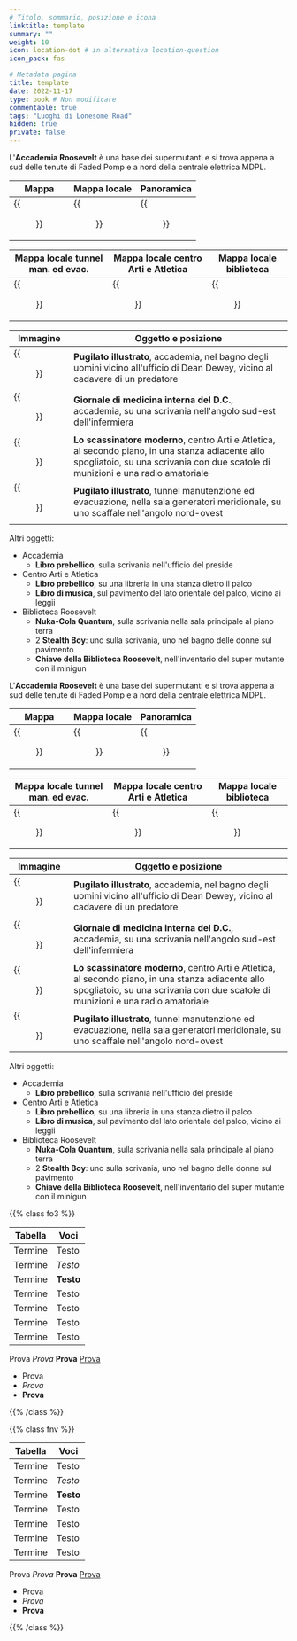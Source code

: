 ```yaml
---
# Titolo, sommario, posizione e icona
linktitle: template
summary: ""
weight: 10
icon: location-dot # in alternativa location-question
icon_pack: fas

# Metadata pagina
title: template
date: 2022-11-17
type: book # Non modificare
commentable: true
tags: "Luoghi di Lonesome Road"
hidden: true
private: false
---
```


<div class="fo3">

L'**Accademia Roosevelt** è una base dei supermutanti e si trova appena a sud delle tenute di Faded Pomp e a nord della centrale elettrica MDPL.



| Mappa                           | Mappa locale                    | Panoramica                   |
| ------------------------------- | ------------------------------- | ---------------------------- |
| {{<figure src="fo3/Roosevelt_Academy_loc.webp">}} | {{<figure src="fo3/Roosevelt_Academy_map.webp">}} | {{<figure src="fo3/Roosevelt_Academy2.webp">}} |

| Mappa locale tunnel man. ed evac.         | Mappa locale centro Arti e Atletica    | Mappa locale biblioteca                 |
| ----------------------------------------- | -------------------------------------- | --------------------------------------- |
| {{<figure src="fo3/Roosevelt_Academy_ME_tunnel_map.webp">}} | {{<figure src="fo3/Roosevelt_Academy_AAHall_map.webp">}} | {{<figure src="fo3/Roosevelt_Academy_Library_map.webp">}} |

| Immagine                                     | Oggetto e posizione                                                                                                                                                                   |
| -------------------------------------------- | ------------------------------------------------------------------------------------------------------------------------------------------------------------------------------------- |
| {{<figure src="fo3/FO3_PI_Roosevelt_Academy.webp">}}           | **Pugilato illustrato**, accademia, nel bagno degli uomini vicino all'ufficio di Dean Dewey, vicino al cadavere di un predatore                                                       |
| {{<figure src="fo3/DC_Journal_of_IM_Roosevelt_Academy.webp">}} | **Giornale di medicina interna del D.C.**, accademia, su una scrivania nell'angolo sud-est dell'infermiera                                                                            |
| {{<figure src="fo3/Tumblers_Today_Roosevelt_Academy.webp">}}   | **Lo scassinatore moderno**, centro Arti e Atletica, al secondo piano, in una stanza adiacente allo spogliatoio, su una scrivania con due scatole di munizioni e una radio amatoriale |
| {{<figure src="fo3/FO3_PI_Roosevelt_Academy_Tunnel.webp">}}    | **Pugilato illustrato**, tunnel manutenzione ed evacuazione, nella sala generatori meridionale, su uno scaffale nell'angolo nord-ovest                                                |

Altri oggetti:
- Accademia
	- **Libro prebellico**, sulla scrivania nell'ufficio del preside
- Centro Arti e Atletica
	- **Libro prebellico**, su una libreria in una stanza dietro il palco
	- **Libro di musica**, sul pavimento del lato orientale del palco, vicino ai leggii
- Biblioteca Roosevelt
	- **Nuka-Cola Quantum**, sulla scrivania nella sala principale al piano terra
	- 2 **Stealth Boy**: uno sulla scrivania, uno nel bagno delle donne sul pavimento
	- **Chiave della Biblioteca Roosevelt**, nell'inventario del super mutante con il minigun


</div>



<div class="fnv">

L'**Accademia Roosevelt** è una base dei supermutanti e si trova appena a sud delle tenute di Faded Pomp e a nord della centrale elettrica MDPL.



| Mappa                           | Mappa locale                    | Panoramica                   |
| ------------------------------- | ------------------------------- | ---------------------------- |
| {{<figure src="fo3/Roosevelt_Academy_loc.webp">}} | {{<figure src="fo3/Roosevelt_Academy_map.webp">}} | {{<figure src="fo3/Roosevelt_Academy2.webp">}} |

| Mappa locale tunnel man. ed evac.         | Mappa locale centro Arti e Atletica    | Mappa locale biblioteca                 |
| ----------------------------------------- | -------------------------------------- | --------------------------------------- |
| {{<figure src="fo3/Roosevelt_Academy_ME_tunnel_map.webp">}} | {{<figure src="fo3/Roosevelt_Academy_AAHall_map.webp">}} | {{<figure src="fo3/Roosevelt_Academy_Library_map.webp">}} |

| Immagine                                     | Oggetto e posizione                                                                                                                                                                   |
| -------------------------------------------- | ------------------------------------------------------------------------------------------------------------------------------------------------------------------------------------- |
| {{<figure src="fo3/FO3_PI_Roosevelt_Academy.webp">}}           | **Pugilato illustrato**, accademia, nel bagno degli uomini vicino all'ufficio di Dean Dewey, vicino al cadavere di un predatore                                                       |
| {{<figure src="fo3/DC_Journal_of_IM_Roosevelt_Academy.webp">}} | **Giornale di medicina interna del D.C.**, accademia, su una scrivania nell'angolo sud-est dell'infermiera                                                                            |
| {{<figure src="fo3/Tumblers_Today_Roosevelt_Academy.webp">}}   | **Lo scassinatore moderno**, centro Arti e Atletica, al secondo piano, in una stanza adiacente allo spogliatoio, su una scrivania con due scatole di munizioni e una radio amatoriale |
| {{<figure src="fo3/FO3_PI_Roosevelt_Academy_Tunnel.webp">}}    | **Pugilato illustrato**, tunnel manutenzione ed evacuazione, nella sala generatori meridionale, su uno scaffale nell'angolo nord-ovest                                                |

Altri oggetti:
- Accademia
	- **Libro prebellico**, sulla scrivania nell'ufficio del preside
- Centro Arti e Atletica
	- **Libro prebellico**, su una libreria in una stanza dietro il palco
	- **Libro di musica**, sul pavimento del lato orientale del palco, vicino ai leggii
- Biblioteca Roosevelt
	- **Nuka-Cola Quantum**, sulla scrivania nella sala principale al piano terra
	- 2 **Stealth Boy**: uno sulla scrivania, uno nel bagno delle donne sul pavimento
	- **Chiave della Biblioteca Roosevelt**, nell'inventario del super mutante con il minigun


</div>




{{% class fo3 %}}

| Tabella | Voci  |
| ------- | ----- |
| Termine | Testo |
| Termine | *Testo* |
| Termine | **Testo** |
| Termine | Testo |
| Termine | Testo |
| Termine | Testo |
| Termine | Testo |


Prova 
*Prova*
**Prova**
[Prova](#)

- Prova
- *Prova*
- **Prova**

{{% /class %}}

{{% class fnv %}}

| Tabella | Voci  |
| ------- | ----- |
| Termine | Testo |
| Termine | *Testo* |
| Termine | **Testo** |
| Termine | Testo |
| Termine | Testo |
| Termine | Testo |
| Termine | Testo |


Prova 
*Prova*
**Prova**
[Prova](#)

- Prova
- *Prova*
- **Prova**

{{% /class %}}


